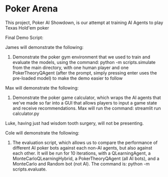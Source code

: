 # Poker Arena
This project, Poker AI Showdown, is our attempt at training AI Agents to play Texas Hold'em poker

Final Demo Script:

James will demonstrate the following:
1. Demonstrate the poker gym environment that we used to train and evaluate the models, 
using the command: python -m scripts.simulate from the main directory, with one human player
and one PokerTheoryQAgent (after the prompt, simply pressing enter uses the pre-loaded model) to make the demo easier to follow

Max will demonstrate the following:
1. Demonstrate the poker game calculator, which wraps the AI agents that we've made so far
into a GUI that allows players to input a game state and receive recommendations. Max will run the
command: streamlit run calculator.py

Luke, having just had wisdom tooth surgery, will not be presenting.

Cole will demonstrate the following:
1. The evaluation script, which allows us to compare the performance of different AI
poker bots against each non-AI agents, but also against each other. It will be run
for 10 iterations, with a QLearningAgent, a MonteCarloQLearningHybrid, a PokerTheoryQAgent (all AI bots),
and a MonteCarlo and Random bot (not AI). The command is: python -m scripts.evaluate.
